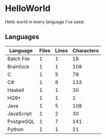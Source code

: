 # HelloWorld
Hello world in every language I've used.

## Languages
Language | Files | Lines | Characters
--- | --- | --- | ---
Batch File | 1 | 1 | 18
Brainfuck | 1 | 1 | 108
C | 1 | 5 | 78
C# | 1 | 8 | 133
Haskell | 1 | 1 | 30
HQ9+ | 1 | 1 | 1
Java | 1 | 5 | 108
JavaScript | 1 | 2 | 30
PostgreSQL | 1 | 7 | 141
Python | 1 | 1 | 21
